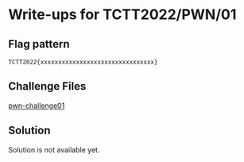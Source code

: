 # Write-ups for TCTT2022/PWN/01

## Flag pattern

`TCTT2022{xxxxxxxxxxxxxxxxxxxxxxxxxxxxxxxx}`

## Challenge Files

[pwn-challenge01](./pwn-challenge01.zip)

## Solution

Solution is not available yet.
